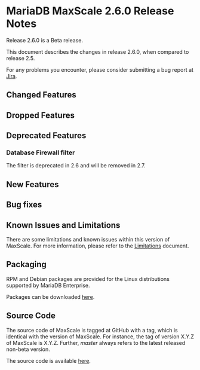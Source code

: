 # MariaDB MaxScale 2.6.0 Release Notes

Release 2.6.0 is a Beta release.

This document describes the changes in release 2.6.0, when compared to
release 2.5.

For any problems you encounter, please consider submitting a bug
report at [Jira](https://jira.mariadb.org).

## Changed Features

## Dropped Features

## Deprecated Features

### Database Firewall filter

The filter is deprecated in 2.6 and will be removed in 2.7.

## New Features

## Bug fixes

## Known Issues and Limitations

There are some limitations and known issues within this version of MaxScale.
For more information, please refer to the [Limitations](../About/Limitations.md) document.

## Packaging

RPM and Debian packages are provided for the Linux distributions supported
by MariaDB Enterprise.

Packages can be downloaded [here](https://mariadb.com/resources/downloads).

## Source Code

The source code of MaxScale is tagged at GitHub with a tag, which is identical
with the version of MaxScale. For instance, the tag of version X.Y.Z of MaxScale
is X.Y.Z. Further, *master* always refers to the latest released non-beta version.

The source code is available [here](https://github.com/mariadb-corporation/MaxScale).
